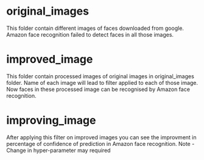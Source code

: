 # original_images
This folder contain different images of faces downloaded from google. Amazon face recognition failed to detect faces in all those images.
# improved_image
This folder contain processed images of original images in original_images folder. Name of each image will lead to filter applied to each of those image.
Now faces in these processed image can be recognised by Amazon face recognition.
# improving_image
After applying this filter on improved images you can see the improvment in percentage of confidence of prediction in Amazon face recognition.
Note - Change in hyper-parameter may required
